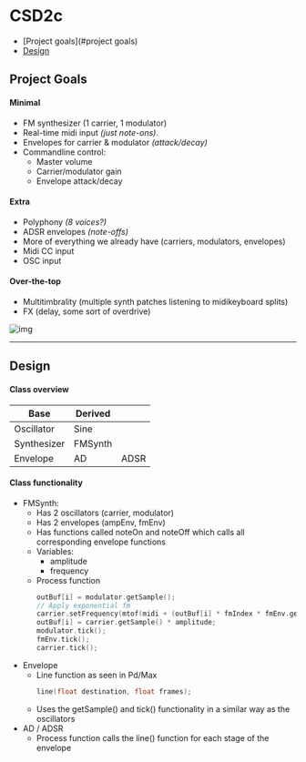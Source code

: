 # CSD2c

- [Project goals](#project goals)
- [Design](#design)

## Project Goals

#### Minimal
- FM synthesizer (1 carrier, 1 modulator)
- Real-time midi input *(just note-ons)*.
- Envelopes for carrier & modulator *(attack/decay)*
- Commandline control:
  - Master volume
  - Carrier/modulator gain
  - Envelope attack/decay

#### Extra
- Polyphony *(8 voices?)*
- ADSR envelopes *(note-offs)*
- More of everything we already have (carriers, modulators, envelopes)
- Midi CC input
- OSC input

#### Over-the-top
- Multitimbrality (multiple synth patches listening to midikeyboard splits)
- FX (delay, some sort of overdrive)

![img](http://78.media.tumblr.com/414c4455bd3a091d939d79e48d86224a/tumblr_ov98ug18Yi1tvvm7oo1_1280.jpg)

---

## Design

#### Class overview
| Base | Derived | |
|-|-|-|
| Oscillator | Sine | |
| Synthesizer | FMSynth | |
| Envelope | AD | ADSR |

#### Class functionality
- FMSynth:
  - Has 2 oscillators (carrier, modulator)
  - Has 2 envelopes (ampEnv, fmEnv)
  - Has functions called noteOn and noteOff which calls all corresponding envelope functions
  - Variables:
    - amplitude
    - frequency
  - Process function
    ```cpp
    outBuf[i] = modulator.getSample();
    // Apply exponential fm
    carrier.setFrequency(mtof(midi + (outBuf[i] * fmIndex * fmEnv.getSample())));
    outBuf[i] = carrier.getSample() * amplitude;
    modulator.tick();
    fmEnv.tick();
    carrier.tick();
    ```
- Envelope
  - Line function as seen in Pd/Max
    ```cpp
    line(float destination, float frames);
    ```
  - Uses the getSample() and tick() functionality in a similar way as the oscillators
- AD / ADSR
  - Process function calls the line() function for each stage of the envelope
